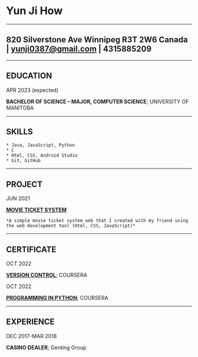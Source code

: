 Yun Ji How
============

--------- 
## 820 Silverstone Ave Winnipeg R3T 2W6 Canada | yunji0387@gmail.com | 4315885209
---------

EDUCATION
---------

APR 2023 (expected)

**BACHELOR OF SCIENCE – MAJOR, COMPUTER SCIENCE**; UNIVERSITY OF MANITOBA

---------

SKILLS
---------
    
    * Java, JavaScript, Python
    * C
    * Html, CSS, Android Studio
    * Git, GitHub

---------

PROJECT
---------

JUN 2021

[**MOVIE TICKET SYSTEM**](https://github.com/yunji0387/MovieTickets-BookingSystem)

    *A simple movie ticket system web that I created with my friend using the web development tool (Html, CSS, JavaScript)*

---------

CERTIFICATE
---------

OCT 2022

[**VERSION CONTROL**](https://www.coursera.org/account/accomplishments/certificate/YY9Y4D6Z8AMR); COURSERA

OCT 2022

[**PROGRAMMING IN PYTHON**](https://www.coursera.org/account/accomplishments/certificate/C6E7NAT9YD5C); COURSERA

---------

EXPERIENCE
---------

DEC 2017-MAR 2018

**CASINO DEALER**; Genting Group
